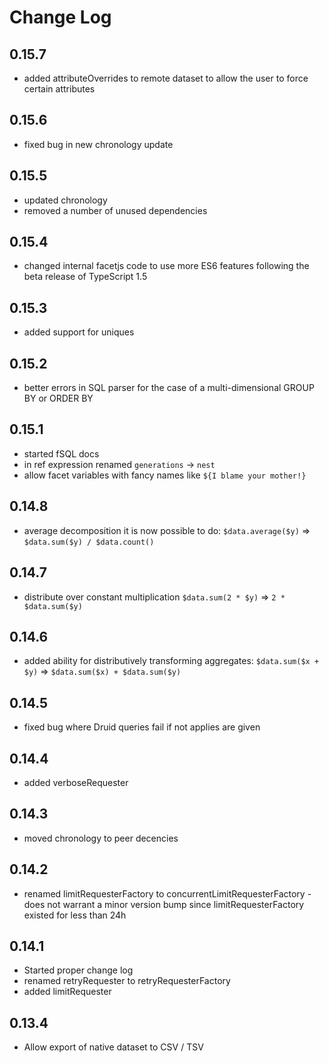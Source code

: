 # Change Log

## 0.15.7

* added attributeOverrides to remote dataset to allow the user to force certain attributes

## 0.15.6

* fixed bug in new chronology update

## 0.15.5

* updated chronology
* removed a number of unused dependencies

## 0.15.4

* changed internal facetjs code to use more ES6 features following the beta release of TypeScript 1.5

## 0.15.3

* added support for uniques

## 0.15.2

* better errors in SQL parser for the case of a multi-dimensional GROUP BY or ORDER BY

## 0.15.1

* started fSQL docs
* in ref expression renamed `generations` -> `nest`
* allow facet variables with fancy names like `${I blame your mother!}`

## 0.14.8

* average decomposition it is now possible to do: `$data.average($y)` => `$data.sum($y) / $data.count()`

## 0.14.7

* distribute over constant multiplication `$data.sum(2 * $y)` => `2 * $data.sum($y)`

## 0.14.6

* added ability for distributively transforming aggregates: `$data.sum($x + $y)` => `$data.sum($x) + $data.sum($y)`

## 0.14.5

* fixed bug where Druid queries fail if not applies are given

## 0.14.4

* added verboseRequester

## 0.14.3

* moved chronology to peer decencies

## 0.14.2

* renamed limitRequesterFactory to concurrentLimitRequesterFactory - does not warrant a minor version bump since limitRequesterFactory existed for less than 24h

## 0.14.1

* Started proper change log
* renamed retryRequester to retryRequesterFactory
* added limitRequester

## 0.13.4

* Allow export of native dataset to CSV / TSV
